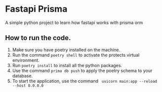 # Fastapi Prisma 
A simple python project to learn how fastapi works with prisma orm

## How to run the code.
1. Make sure you have poetry installed on the machine.
2. Run the command ```poetry shell``` to activate the protects virtual environment.
3. Run ```poetry install``` to install all the python packages. 
4. Use the command ```prima db push``` to apply the poetry schema to your database.
5. To start the application, use the command ``` uvicorn main:app --reload --host 0.0.0.0```

